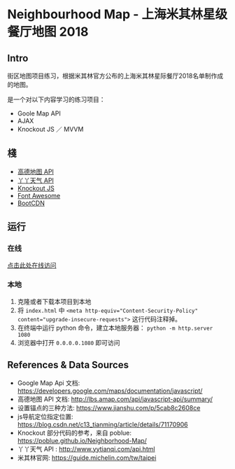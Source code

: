 # Neighbourhood Map - 上海米其林星级餐厅地图 2018

## Intro

街区地图项目练习，根据米其林官方公布的上海米其林星际餐厅2018名单制作成的地图。

是一个对以下内容学习的练习项目：

- Goole Map API
- AJAX
- Knockout JS ／ MVVM


## 棧

- [高德地图 API](http://lbs.amap.com/)
- [丫丫天气 API](http://www.yytianqi.com/)
- [Knockout JS](http://knockoutjs.com/)
- [Font Awesome](https://fontawesome.com/)
- [BootCDN](http://www.bootcdn.cn/)

## 运行

### 在线

[点击此处在线访问](https://supernova16.github.io/FEND/p4-neighbourhood-map/)

### 本地

1. 克隆或者下载本项目到本地
2. 将 `index.html` 中 `<meta http-equiv="Content-Security-Policy" content="upgrade-insecure-requests">` 这行代码注释掉。
3. 在终端中运行 python 命令，建立本地服务器：
   `python -m http.server 1080`
4. 浏览器中打开 `0.0.0.0.1080` 即可访问


## References & Data Sources

- Google Map Api 文档: https://developers.google.com/maps/documentation/javascript/
- 高德地图 API 文档: http://lbs.amap.com/api/javascript-api/summary/
- 设置锚点的三种方法: https://www.jianshu.com/p/5cab8c2608ce
- js导航定位指定位置: https://blog.csdn.net/c13_tianming/article/details/71170906
- Knockout 部分代码的参考，来自 poblue: https://poblue.github.io/Neighborhood-Map/
- 丫丫天气 API : http://www.yytianqi.com/api.html
- 米其林官网: https://guide.michelin.com/tw/taipei

